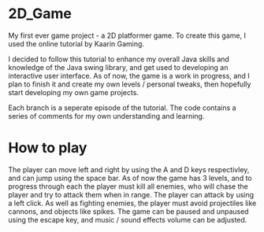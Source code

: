 # 2D_Game

My first ever game project - a 2D platformer game. To create this game, I used the online tutorial by Kaarin Gaming. 

I decided to follow this tutorial to enhance my overall Java skills and knowledge of the Java swing library, and get used to developing an interactive user interface. As of now, the game is a work in progress, and I plan to finish it and create my own levels / personal tweaks, then hopefully start developing my own game projects.

Each branch is a seperate episode of the tutorial. The code contains a series of comments for my own understanding and learning.

# How to play

The player can move left and right by using the A and D keys respectivley, and can jump using the space bar. As of now the game has 3 levels, and to progress through each the player must kill all enemies, who will chase the player and try to attack them when in range. The player can attack by using a left click. As well as fighting enemies, the player must avoid projectiles like cannons, and objects like spikes. The game can be paused and unpaused using the escape key, and music / sound effects volume can be adjusted. 
